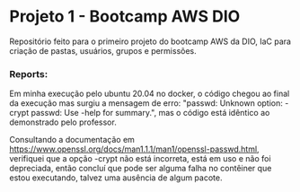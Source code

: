 # Projeto 1 - Bootcamp AWS DIO
Repositório feito para o primeiro projeto do bootcamp AWS da DIO, IaC para criação de pastas, usuários, grupos e permissões.
<br/>

### Reports:
Em minha execução pelo ubuntu 20.04 no docker, o código chegou ao final da execução mas surgiu a mensagem de erro: "passwd: Unknown option: -crypt
passwd: Use -help for summary.", mas o código está idêntico ao demonstrado pelo professor.


Consultando a documentação em https://www.openssl.org/docs/man1.1.1/man1/openssl-passwd.html, verifiquei que a opção -crypt não está incorreta, está em uso e não
foi depreciada, então concluí que pode ser alguma falha no contêiner que estou executando, talvez uma ausência de algum pacote.

